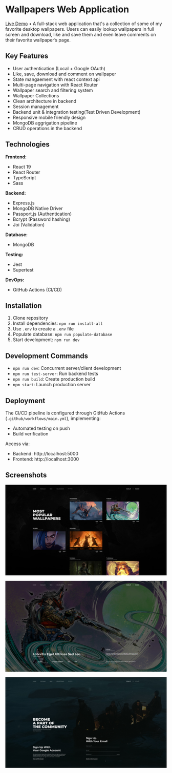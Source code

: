 # Wallpapers Web Application

[Live Demo](https://wallpapers-1fug.onrender.com) • A full-stack web application that's a collection of some of my favorite desktop wallpapers. Users can easily lookup wallpapers in full screen and download, like and save them and even leave comments on their favorite wallpaper’s page.

## Key Features

- User authentication (Local + Google OAuth)
- Like, save, download and comment on wallpaper
- State mangaement with react context api
- Multi-page navigation with React Router
- Wallpaper search and filtering system
- Wallpaper Collections
- Clean architecture in backend
- Session management
- Backend unit & integration testing(Test Driven Development)
- Responsive mobile friendly design
- MongoDB aggrigation pipeline
- CRUD operations in the backend

## Technologies

**Frontend:**

- React 19
- React Router
- TypeScript
- Sass

**Backend:**

- Express.js
- MongoDB Native Driver
- Passport.js (Authentication)
- Bcrypt (Password hashing)
- Joi (Validation)

**Database:**

- MongoDB

**Testing:**

- Jest
- Supertest

**DevOps:**

- GitHub Actions (CI/CD)

## Installation

1. Clone repository
2. Install dependencies: `npm run install-all`
3. Use `.env` to create a `.env` file
4. Populate database: `npm run populate-database`
5. Start development: `npm run dev`

## Development Commands

- `npm run dev`: Concurrent server/client development
- `npm run test-server`: Run backend tests
- `npm run build`: Create production build
- `npm start`: Launch production server

## Deployment

The CI/CD pipeline is configured through GitHub Actions (`.github/workflows/main.yml`), implementing:

- Automated testing on push
- Build verification

Access via:

- Backend: http://localhost:5000
- Frontend: http://localhost:3000

## Screenshots

![Feature 1 Demo](public/screenshots/1.jpg)

![Feature 1 Demo](public/screenshots/2.jpg)

![Feature 1 Demo](public/screenshots/3.jpg)
